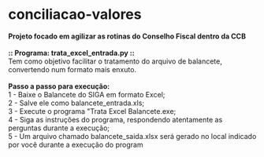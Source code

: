 # conciliacao-valores
<b>Projeto focado em agilizar as rotinas do Conselho Fiscal dentro da CCB</b>
</br>
</br>
<b>:: Programa: trata_excel_entrada.py ::</b>
</br>
Tem como objetivo facilitar o tratamento do arquivo de balancete, convertendo num formato mais enxuto.
</br>
</br>
<b>Passo a passo para execução:</b>
</br>1 - Baixe o Balancete do SIGA em formato Excel;
</br>2 - Salve ele como balancete_entrada.xls;
</br>3 - Execute o programa "Trata Excel Balancete.exe;
</br>4 - Siga as instruções do programa, respondendo atentamente as perguntas durante a execução;
</br>5 - Um arquivo chamado balancete_saida.xlsx será gerado no local indicado por você durante a execução do program
